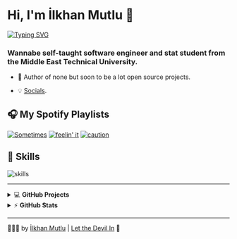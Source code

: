 # Hi, I'm İlkhan Mutlu 🔱
[![Typing SVG](https://readme-typing-svg.demolab.com?font=Fira+Code&pause=1000&color=F9A825&center=true&width=1000&lines=aut+viam+inveniam+aut+faciam+flectere+si+nequeo+superos+acheronta+movebo)](https://git.io/typing-svg)

### Wannabe self-taught software engineer and stat student from the Middle East Technical University.

- 🔱 Author of none but soon to be a lot open source projects.
<!--
- 💼 Customer Success Engineer 
- 🌱 Building 
- 🤝 Co-Founder 
- 😎 Co-Founder 
- 🔏 Bug bounty hunter in free time.
- ☕ Coffee lover, turning it into code,
- 🎯 Wasting my time to save other people's time.
-->
- 💡 [Socials](https://bio.link/dokks).

## 🎧 My Spotify Playlists

[![Sometimes](https://img.shields.io/badge/sometimes-%231DB954.svg?&style=for-the-badge&logo=spotify&logoColor=white)](https://open.spotify.com/playlist/5sdTXRhmNZ4Kam3Yfvafag?si=b90bb0ac9e4b4b21) 
[![feelin' it](https://img.shields.io/badge/feelin'%20it-%231DB954.svg?&style=for-the-badge&logo=spotify&logoColor=white)](https://open.spotify.com/playlist/7AICSlbm4Kfeu8tLgqkIOj?si=06b714a376324b37) 
[![caution](https://img.shields.io/badge/caution-%231DB954.svg?&style=for-the-badge&logo=spotify&logoColor=white)](https://open.spotify.com/playlist/0Z3IVAjr1fPooenHwi2rgE?si=9645fb7e818d4257) 


## 🔧 Skills

![skills](https://skillicons.dev/icons?i=html,css,php,wordpress,py,figma,vscode,cpp,&theme=dark)

---


<details>
    <summary>&#128187 <b>GitHub Projects</b></summary><br/>

<!--START_SECTION:activity-->
1. 
2. 
3. 
4. 
5. 
<!--END_SECTION:activity-->

</details>


<details>
    <summary>&#9889 <b>GitHub Stats</b></summary><br/>

[![d0kks's GitHub stats](https://github-readme-stats.vercel.app/api?username=d0kks)](https://github.com/anuraghazra/github-readme-stats)

</details>

<!-- extra repo pins

[![Readme Card](https://github-readme-stats.vercel.app/api/pin/?username=anuraghazra&repo=github-readme-stats)](https://github.com/anuraghazra/github-readme-stats) 

-->
---

🔱🔱🔱 by [İlkhan Mutlu](https://github.com/d0kks) | [Let the Devil In](https://youtu.be/_OhbOO2HBUw?si=yflzb4sONOAsWFqO&t=14) 🙏

